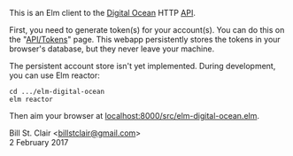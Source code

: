 This is an Elm client to the [Digital Ocean](https://digitalocean.com/) HTTP [API](https://developers.digitalocean.com/documentation/v2/).

First, you need to generate token(s) for your account(s). You can do this on the "[API/Tokens](https://cloud.digitalocean.com/settings/api/tokens)" page. This webapp persistently stores the tokens in your browser's database, but they never leave your machine.

The persistent account store isn't yet implemented. During development, you can use Elm reactor:

    cd .../elm-digital-ocean
    elm reactor

Then aim your browser at [localhost:8000/src/elm-digital-ocean.elm](http://localhost:8000/src/elm-digital-ocean.elm).

Bill St. Clair &lt;<billstclair@gmail.com>&gt;<br/>
2 February 2017
